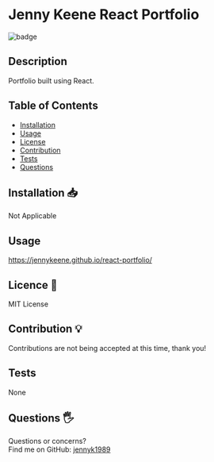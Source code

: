 # Jenny Keene React Portfolio
![badge](https://img.shields.io/badge/License-MIT-blue)

## Description
Portfolio built using React.

## Table of Contents 
* [Installation](#Installation)
* [Usage](#Usage)
* [License](#License)
* [Contribution](#Contribution)
* [Tests](#Tests)
* [Questions](#Questions)
## Installation 📥
Not Applicable 

## Usage
https://jennykeene.github.io/react-portfolio/ 


## Licence 📃
MIT License
## Contribution 💡
Contributions are not being accepted at this time, thank you!
## Tests
None
## Questions 🖐️
Questions or concerns? </br>
Find me on GitHub: [jennyk1989](https://github.com/jennyk1989)

